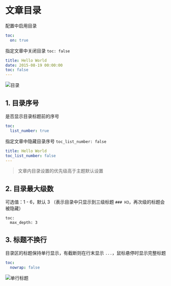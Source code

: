 # 文章目录

配置中启用目录
```yaml
toc:
  on: true
```

指定文章中关闭目录 `toc: false`
```yaml
title: Hello World
date: 2015-08-19 00:00:00
toc: false
---
```

![目录](/src/feat.toc.gif)

## 1. 目录序号
是否显示目录标题前的序号

```yaml
toc:
  list_number: true
```

指定文章中隐藏目录序号 `toc_list_number: false`
```yaml
title: Hello World
toc_list_number: false
---
```

<blockquote class="note">
    文章内目录设置的优先级高于主题默认设置
</blockquote>

## 2. 目录最大级数

可选值：1 - 6，默认 3 （表示目录中只显示到三级标题 `### H3`，再次级的标题会被隐藏）

```
toc:
  max_depth: 3
```

## 3. 标题不换行

目录区的标题保持单行显示，有截断则在行末显示 `...`，鼠标悬停时显示完整标题

```yaml
toc:
  nowrap: false
```

![单行标题](/src/toc-nowrap.gif)
